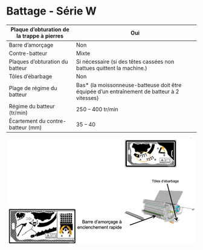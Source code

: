 # Battage - Série W


| Plaque d’obturation de la trappe à pierres  | Oui  |   
|---|---|
| Barre d’amorçage  | Non  |   
| Contre-batteur  | Mixte  |   
| Plaques d’obturation du batteur  | Si nécessaire (si des têtes cassées non battues quittent la machine.)  |   
|  Tôles d’ébarbage | Non  | 
| Plage de régime du batteur  | Bas* (la moissonneuse-batteuse doit être équipée d’un entraînement de batteur à 2 vitesses)  | 
| Régime du batteur (tr/min)  | 250 – 400 tr/min  | 
| Écartement du contre-batteur (mm)  | 35 – 40  | 

![../images/Capture%20d%E2%80%99%C3%A9cran%202025-04-21%20%C3%A0%2019.10.51.png](../images/Capture%20d%E2%80%99%C3%A9cran%202025-04-21%20%C3%A0%2019.10.51.png)

